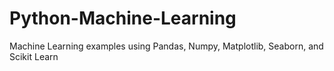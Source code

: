 # Python-Machine-Learning
Machine Learning examples using Pandas, Numpy, Matplotlib, Seaborn, and Scikit Learn
